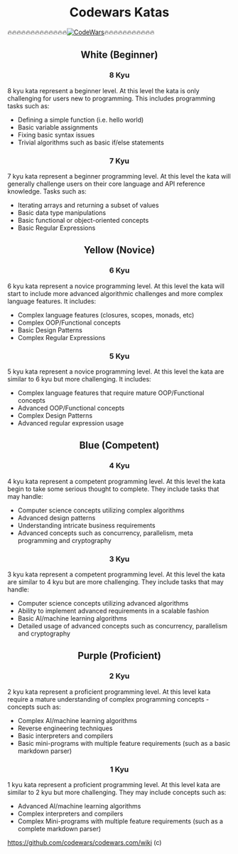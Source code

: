 <h1 align="center">Codewars Katas</h1>

:fire::fire::fire::fire::fire::fire::fire::fire::fire::fire::fire::fire::fire:[![CodeWars](https://www.codewars.com/users/danilovxp/badges/large)](https://www.codewars.com/users/danilovxp):fire::fire::fire::fire::fire::fire::fire::fire::fire::fire::fire:

<h2 align="center">White (Beginner)</h2>

<h3 align="center">8 Kyu</h3>

8 kyu kata represent a beginner level.
At this level the kata is only challenging for users new to programming.
This includes programming tasks such as:

- Defining a simple function (i.e. hello world)
- Basic variable assignments
- Fixing basic syntax issues
- Trivial algorithms such as basic if/else statements

<h3 align="center">7 Kyu</h3>

7 kyu kata represent a beginner programming level.
At this level the kata will generally challenge users on their core language and API reference knowledge.
Tasks such as:

- Iterating arrays and returning a subset of values
- Basic data type manipulations
- Basic functional or object-oriented concepts
- Basic Regular Expressions

<h2 align="center">Yellow (Novice)</h2>

<h3 align="center">6 Kyu</h3>

6 kyu kata represent a novice programming level. At this level the kata will start to include more advanced algorithmic challenges and more complex language features. It includes:

- Complex language features (closures, scopes, monads, etc)
- Complex OOP/Functional concepts
- Basic Design Patterns
- Complex Regular Expressions

<h3 align="center">5 Kyu</h3>

5 kyu kata represent a novice programming level.
At this level the kata are similar to 6 kyu but more challenging.
It includes:

- Complex language features that require mature OOP/Functional concepts
- Advanced OOP/Functional concepts
- Complex Design Patterns
- Advanced regular expression usage

<h2 align="center">Blue (Competent)</h2> 

<h3 align="center">4 Kyu</h3>

4 kyu kata represent a competent programming level.
At this level the kata begin to take some serious thought to complete.
They include tasks that may handle:

- Computer science concepts utilizing complex algorithms
- Advanced design patterns
- Understanding intricate business requirements
- Advanced concepts such as concurrency, parallelism, meta programming and cryptography

<h3 align="center">3 Kyu</h3>

3 kyu kata represent a competent programming level.
At this level the kata are similar to 4 kyu but are more challenging.
They include tasks that may handle:

- Computer science concepts utilizing advanced algorithms
- Ability to implement advanced requirements in a scalable fashion
- Basic AI/machine learning algorithms
- Detailed usage of advanced concepts such as concurrency, parallelism and cryptography

<h2 align="center">Purple (Proficient)</h2> 


<h3 align="center">2 Kyu</h3>

2 kyu kata represent a proficient programming level.
At this level kata require a mature understanding of complex programming concepts - concepts such as:

- Complex AI/machine learning algorithms
- Reverse engineering techniques
- Basic interpreters and compilers
- Basic mini-programs with multiple feature requirements (such as a basic markdown parser)

<h3 align="center">1 Kyu</h3>

1 kyu kata represent a proficient programming level.
At this level kata are similar to 2 kyu but more challenging.
They may include concepts such as:

- Advanced AI/machine learning algorithms
- Complex interpreters and compilers
- Complex Mini-programs with multiple feature requirements (such as a complete markdown parser)

https://github.com/codewars/codewars.com/wiki (c)

